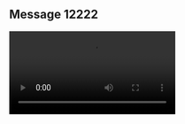 ## Message 12222



![Video](https://data.iron-swords.co.il/2024/October/06/https://data.iron-swords.co.il/2024/October/06/12222/12222_media.mp4)
